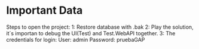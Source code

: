# Important Data
Steps to open the project:
1: Restore database with .bak 
2: Play the solution, it´s importan to debug the UI(Test) and Test.WebAPI together.
3: The credentials for login: User: admin Password: pruebaGAP 
